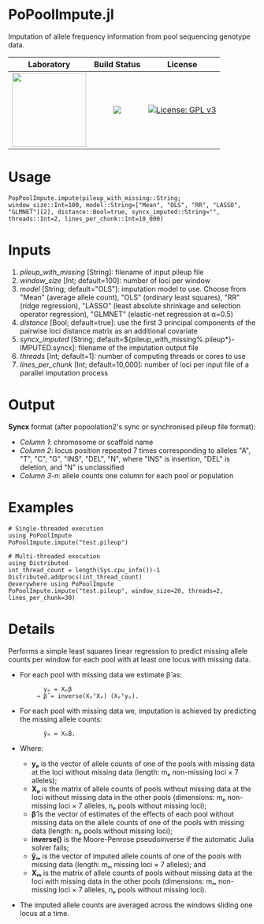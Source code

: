 # PoPoolImpute.jl
Imputation of allele frequency information from pool sequencing genotype data.

|**Laboratory**|**Build Status**|**License**|
|:---:|:---:|:---:|
| <a href="https://adaptive-evolution.biosciences.unimelb.edu.au/"><img src="https://adaptive-evolution.biosciences.unimelb.edu.au/Adaptive%20Evolution%20Logo%20mod.png" width="150"></a> | <a href="https://github.com/jeffersonfparil/PoPoolImpute.jl/actions"><img src="https://github.com/jeffersonfparil/PoPoolImpute.jl/actions/workflows/julia.yml/badge.svg"></a> | [![License: GPL v3](https://img.shields.io/badge/License-GPLv3-blue.svg)](https://www.gnu.org/licenses/gpl-3.0) |

# Usage
```
PopPoolImpute.impute(pileup_with_missing::String; window_size::Int=100, model::String=["Mean", "OLS", "RR", "LASSO", "GLMNET"][2], distance::Bool=true, syncx_imputed::String="", threads::Int=2, lines_per_chunk::Int=10_000)
```

# Inputs
1. *pileup_with_missing* \[String\]: filename of input pileup file
2. *window_size* \[Int; default=100\]: number of loci per window
3. *model* \[String; default="OLS"\]: imputation model to use. Choose from "Mean" (average allele count), "OLS" (ordinary least squares), "RR" (ridge regression), "LASSO" (least absolute shrinkage and selection operator regression), "GLMNET" (elastic-net regression at α=0.5)
4. *distance* \[Bool; default=true\]: use the first 3 principal components of the pairwise loci distance matrix as an additional covariate
5. *syncx_imputed* \[String; default=\${pileup_with_missing%.pileup*}-IMPUTED.syncx\]: filename of the imputation output file
6. *threads* \[Int; default=1\]: number of computing threads or cores to use
7. *lines_per_chunk* \[Int; default=10,000\]: number of loci per input file of a parallel imputation process

# Output
**Syncx** format (after popoolation2's sync or synchronised pileup file format):
- *Column 1*:   chromosome or scaffold name
- *Column 2*:   locus position repeated 7 times corresponding to alleles "A", "T", "C", "G", "INS", "DEL", "N", where "INS" is insertion, "DEL" is deletion, and "N" is unclassified
- *Column 3-n*: allele counts one column for each pool or population

# Examples

```
# Single-threaded execution
using PoPoolImpute
PoPoolImpute.impute("test.pileup")

# Multi-threaded execution
using Distributed
int_thread_count = length(Sys.cpu_info())-1
Distributed.addprocs(int_thread_count)
@everywhere using PoPoolImpute
PoPoolImpute.impute("test.pileup", window_size=20, threads=2, lines_per_chunk=30)
```

# Details
Performs a simple least squares linear regression to predict missing allele counts per window for each pool with at least one locus with missing data.
- For each pool with missing data we estimate β̂ as:
```
          yₚ = Xₚβ
        → β̂ = inverse(XₚᵀXₚ) (Xₚᵀyₚ).
```

- For each pool with missing data we, imputation is achieved by predicting the missing allele counts:
```
          ŷₘ = XₘB̂.
```
- Where:
    + **yₚ** is the vector of allele counts of one of the pools with missing data at the loci without missing data (length: mₚ non-missing loci × 7 alleles);
    + **Xₚ** is the matrix of allele counts of pools without missing data at the loci without missing data in the other pools (dimensions: mₚ non-missing loci × 7 alleles, nₚ pools without missing loci);
    + **β̂** is the vector of estimates of the effects of each pool without missing data on the allele counts of one of the pools with missing data (length: nₚ pools without missing loci);
    + **inverse()** is the Moore-Penrose pseudoinverse if the automatic Julia solver fails;
    + **ŷₘ** is the vector of imputed allele counts of one of the pools with missing data (length: mₘ missing loci × 7 alleles); and
    + **Xₘ** is the matrix of allele counts of pools without missing data at the loci with missing data in the other pools (dimensions: mₘ non-missing loci × 7 alleles, nₚ pools without missing loci).

- The imputed allele counts are averaged across the windows sliding one locus at a time.
